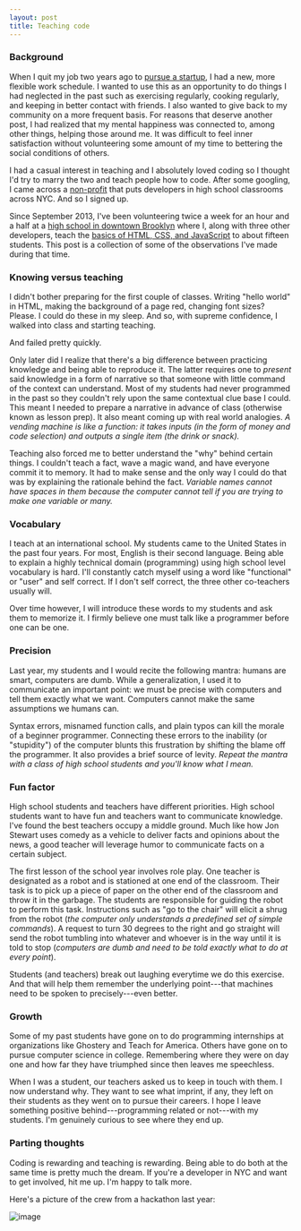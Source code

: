```yaml
---
layout: post
title: Teaching code
---
```


### Background

When I quit my job two years ago to [pursue a startup](http://dopeboy.github.io/Lessons/), I had a new, more flexible work schedule. I wanted to use this as an opportunity to do things I had neglected in the past such as exercising regularly, cooking regularly, and keeping in better contact with friends. I also wanted to give back to my community on a more frequent basis. For reasons that deserve another post, I had realized that my mental happiness was connected to, among other things, helping those around me. It was difficult to feel inner satisfaction without volunteering some amount of my time to bettering the social conditions of others. 

I had a casual interest in teaching and I absolutely loved coding so I thought I'd try to marry the two and teach people how to code. After some googling, I came across a [non-profit](https://scripted.org/) that puts developers in high school classrooms across NYC. And so I signed up. 

Since September 2013, I've been volunteering twice a week for an hour and a half at a [high school in downtown Brooklyn](http://www.mybihs.org/) where I, along with three other developers, teach the [basics of HTML, CSS, and JavaScript](https://github.com/ScriptEdcurriculum/curriculum) to about fifteen students. This post is a collection of some of the observations I've made during that time.

### Knowing versus teaching

I didn't bother preparing for the first couple of classes. Writing "hello world" in HTML, making the background of a page red, changing font sizes? Please. I could do these in my sleep. And so, with supreme confidence, I walked into class and starting teaching.

And failed pretty quickly. 

Only later did I realize that there's a big difference between practicing knowledge and being able to reproduce it. The latter requires one to *present* said knowledge in a form of narrative so that someone with little command of the context can understand. Most of my students had never programmed in the past so they couldn't rely upon the same contextual clue base I could. This meant I needed to prepare a narrative in advance of class (otherwise known as lesson prep). It also meant coming up with real world analogies. *A vending machine is like a function: it takes inputs (in the form of money and code selection) and outputs a single item (the drink or snack).* 

Teaching also forced me to better understand the "why" behind certain things. I couldn't teach a fact, wave a magic wand, and have everyone commit it to memory. It had to make sense and the only way I could do that was by explaining the rationale behind the fact. *Variable names cannot have spaces in them because the computer cannot tell if you are trying to make one variable or many.*

### Vocabulary

I teach at an international school. My students came to the United States in the past four years. For most, English is their second language. Being able to explain a highly technical domain (programming) using high school level vocabulary   is hard. I'll constantly catch myself using a word like "functional" or "user"  and self correct. If I don't self correct, the three other co-teachers usually will.

Over time however, I will introduce these words to my students and ask them to memorize it. I firmly believe one must talk like a programmer before one can be one.

### Precision

Last year, my students and I would recite the following mantra: humans are smart, computers are dumb. While a generalization, I used it to communicate an important point: we must be precise with computers and tell them exactly what we want. Computers cannot make the same assumptions we humans can. 

Syntax errors, misnamed function calls, and plain typos can kill the morale of a beginner programmer. Connecting these errors to the inability (or "stupidity") of the computer blunts this frustration by shifting the blame off the programmer. It also provides a brief source of levity. *Repeat the mantra with a class of high school students and you'll know what I mean.* 

### Fun factor

High school students and teachers have different priorities. High school students want to have fun and teachers want to communicate knowledge. I've found the best teachers occupy a middle ground. Much like how Jon Stewart uses comedy as a vehicle to deliver facts and opinions about the news, a good teacher will leverage humor to communicate facts on a certain subject. 

The first lesson of the school year involves role play. One teacher is designated as a robot and is stationed at one end of the classroom. Their task is to pick up a piece of paper on the other end of the classroom and throw it in the garbage. The students are responsible for guiding the robot to perform this task. Instructions such as "go to the chair" will elicit a shrug from the robot (*the computer only understands a predefined set of simple commands*). A request to turn 30 degrees to the right and go straight will send the robot tumbling into whatever and whoever is in the way until it is told to stop (*computers are dumb and need to be told exactly what to do at every point*).

Students (and teachers) break out laughing everytime we do this exercise. And that will help them remember the underlying point---that machines need to be spoken to precisely---even better.

### Growth

Some of my past students have gone on to do programming internships at organizations like Ghostery and Teach for America. Others have gone on to pursue computer science in college. Remembering where they were on day one and how far they have triumphed since then leaves me speechless.

When I was a student, our teachers asked us to keep in touch with them. I now understand why. They want to see what imprint, if any, they left on their students as they went on to pursue their careers. I hope I leave something positive behind---programming related or not---with my students. I'm genuinely curious to see where they end up.

### Parting thoughts

Coding is rewarding and teaching is rewarding. Being able to do both at the same time is pretty much the dream. If you're a developer in NYC and want to get involved, hit me up. I'm happy to talk more. 

Here's a picture of the crew from a hackathon last year:

![image](http://i.imgur.com/HUdSPh7.jpg)
